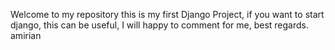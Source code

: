 Welcome to my repository
this is my first Django Project,
if you want to start django, this can be useful,
I will happy to comment for me,
best regards.
amirian
